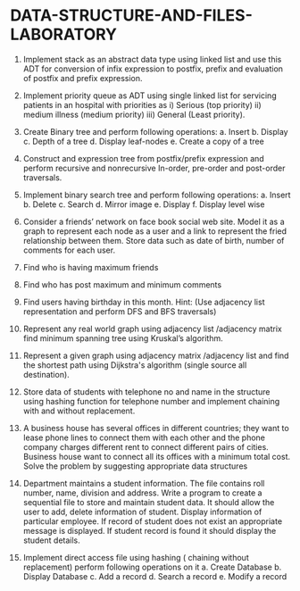 # DATA-STRUCTURE-AND-FILES-LABORATORY

1. Implement stack as an abstract data type using linked list and use this ADT for conversion of
infix expression to postfix, prefix and evaluation of postfix and prefix expression.

2. Implement priority queue as ADT using single linked list for servicing patients in an hospital
with priorities as i) Serious (top priority) ii) medium illness (medium priority) iii) General (Least
priority).

3. Create Binary tree and perform following operations:
a. Insert
b. Display
c. Depth of a tree
d. Display leaf-nodes
e. Create a copy of a tree

4. Construct and expression tree from postfix/prefix expression and perform recursive and nonrecursive
In-order, pre-order and post-order traversals.
5. Implement binary search tree and perform following operations:
a. Insert
b. Delete
c. Search
d. Mirror image
e. Display
f. Display level wise

6. Consider a friends’ network on face book social web site. Model it as a graph to represent each
node as a user and a link to represent the fried relationship between them. Store data such as
date of birth, number of comments for each user.
1. Find who is having maximum friends
2. Find who has post maximum and minimum comments
3. Find users having birthday in this month.
Hint: (Use adjacency list representation and perform DFS and BFS traversals)

7. Represent any real world graph using adjacency list /adjacency matrix find minimum spanning
tree using Kruskal’s algorithm.

8. Represent a given graph using adjacency matrix /adjacency list and find the shortest path using
Dijkstra's algorithm (single source all destination).

9. Store data of students with telephone no and name in the structure using hashing function for
telephone number and implement chaining with and without replacement.

10. A business house has several offices in different countries; they want to lease phone lines to
connect them with each other and the phone company charges different rent to connect
different pairs of cities. Business house want to connect all its offices with a minimum total
cost. Solve the problem by suggesting appropriate data structures

11. Department maintains a student information. The file contains roll number, name, division and
address. Write a program to create a sequential file to store and maintain student data. It
should allow the user to add, delete information of student. Display information of particular
employee. If record of student does not exist an appropriate message is displayed. If student
record is found it should display the student details.

12. Implement direct access file using hashing ( chaining without replacement) perform following
operations on it
a. Create Database
b. Display Database
c. Add a record
d. Search a record
e. Modify a record
